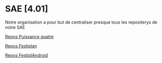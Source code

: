 # SAE [4.01]

Notre organisation a pour but de centraliser presque tous les repositerys de notre SAE

[Repos Puissance quatre](https://github.com/SAE2-TPA2/Puissance4)

[Repos Festiplan](https://github.com/Rodez-IUT/sae-s4-festiplan-b-green-b)

[Repos FestiplAndroid](https://github.com/SAE2-TPA2/FestiplAndroid)
